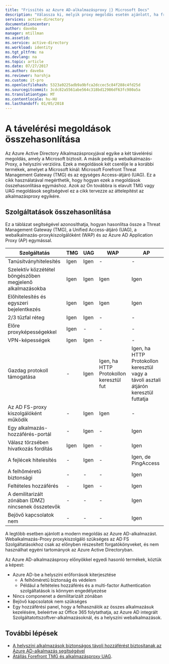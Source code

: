 ```yaml
---
title: "Frissítés az Azure AD-alkalmazásproxy |} Microsoft Docs"
description: "Válassza ki, melyik proxy megoldás esetén ajánlott, ha frissít, a Microsoft Forefront vagy egységes Access-átjárón."
services: active-directory
documentationcenter: 
author: daveba
manager: mtillman
ms.assetid: 
ms.service: active-directory
ms.workload: identity
ms.tgt_pltfrm: na
ms.devlang: na
ms.topic: article
ms.date: 07/27/2017
ms.author: daveba
ms.reviewer: harshja
ms.custom: it-pro
ms.openlocfilehash: 5323a9225adb9a9bfca2dccec5c84f288c4fd25d
ms.sourcegitcommit: 3cdc82a5561abe564c318bd12986df63fc980a5a
ms.translationtype: MT
ms.contentlocale: hu-HU
ms.lasthandoff: 01/05/2018
---
```

# <a name="compare-remote-access-solutions"></a>A távelérési megoldások összehasonlítása

Az Azure Active Directory Alkalmazásproxyjával egyike a két távelérési megoldás, amely a Microsoft biztosít. A másik pedig a webalkalmazás-Proxy, a helyszíni verzióira. Ezek a megoldások két cserélje le a korábbi termékek, amelyet a Microsoft kínál: Microsoft Forefront Threat Management Gateway (TMG) és az egységes Access-átjáró (UAG). Ez a cikk használatával megérthetik, hogy hogyan ezek a megoldások összehasonlítása egymáshoz. Azok az Ön továbbra is elavult TMG vagy UAG megoldások segítségével ez a cikk tervezze az áttelepítést az alkalmazásproxy egyikére. 


## <a name="feature-comparison"></a>Szolgáltatások összehasonlítása

Ez a táblázat segítségével azonosíthatja, hogyan hasonlítsa össze a Threat Management Gateway (TMG), a Unified Access-átjáró (UAG), a webalkalmazás-proxykiszolgálóként (WAP) és az Azure AD Application Proxy (AP) egymással.

| Szolgáltatás | TMG | UAG | WAP | AP |
| ------- | --- | --- | --- | --- |
| Tanúsítványhitelesítés | Igen | Igen | - | - |
| Szelektív közzététel böngészőben megjelenő alkalmazásokba | Igen | Igen | Igen | Igen |
| Előhitelesítés és egyszeri bejelentkezés | Igen | Igen | Igen | Igen | 
| 2/3 tűzfal réteg | Igen | Igen | - | - |
| Előre proxyképességekkel | Igen | - | - | - |
| VPN-képességek | Igen | Igen | - | - |
| Gazdag protokoll támogatása | - | Igen | Igen, ha HTTP Protokollon keresztül fut | Igen, ha HTTP Protokollon keresztül vagy a távoli asztali átjárón keresztül futtatja |
| Az AD FS-proxy kiszolgálóként működik | - | Igen | Igen | - |
| Egy alkalmazás-hozzáférés-portál | - | Igen | - | Igen |
| Válasz törzsében hivatkozás fordítás | Igen | Igen | - | Igen | 
| A fejlécek hitelesítés | - | Igen | - | Igen, de PingAccess | 
| A felhőméretű biztonsági | - | - | - | Igen | 
| Feltételes hozzáférés | - | Igen | - | Igen |
| A demilitarizált zónában (DMZ) nincsenek összetevők | - | - | - | Igen |
| Bejövő kapcsolatok nem | - | - | - | Igen |

A legtöbb esetben ajánlott a modern megoldás az Azure AD-alkalmazást. Webalkalmazás-Proxy proxykiszolgáló szükséges az AD FS Szolgáltatásokhoz csak az előnyben részesített forgatókönyveket, és nem használhat egyéni tartományok az Azure Active Directoryban. 

Az Azure AD-alkalmazásproxy előnyökkel egyedi hasonló termékek, köztük a képest:

- Azure AD-be a helyszíni erőforrások kiterjesztése
   - A felhőméretű biztonság és védelem
   - Például a feltételes hozzáférés és a multi-factor Authentication szolgáltatások is könnyen engedélyezése
- Nincs componenet a demilitarizált zónában
- Bejövő kapcsolatok nem szükséges
- Egy hozzáférési panel, hogy a felhasználók az összes alkalmazásuk kezelésére, beleértve az Office 365 folytathatja, az Azure AD integrált Szolgáltatottszoftver-alkalmazásoknál, és a helyszíni webalkalmazások. 


## <a name="next-steps"></a>További lépések

- [A helyszíni alkalmazások biztonságos távoli hozzáférést biztosítanak az Azure AD-alkalmazás segítségével](active-directory-application-proxy-get-started.md)
- [Átállás Forefront TMG és alkalmazásproxy UAG](https://blogs.technet.microsoft.com/isablog/2015/06/30/modernizing-microsoft-application-access-with-web-application-proxy-and-azure-active-directory-application-proxy/).

